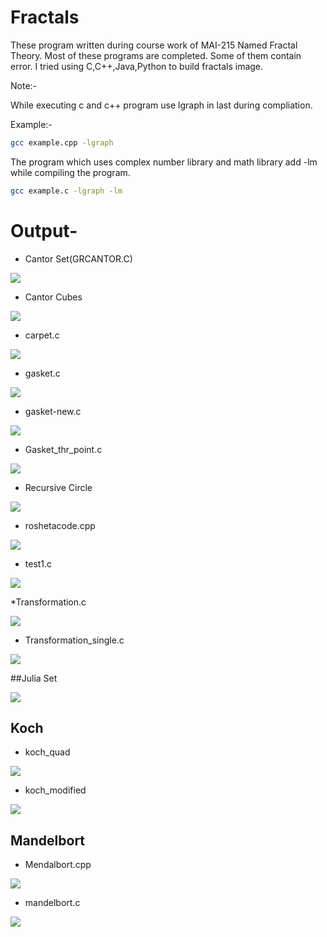 # Fractals

These program written during course work of MAI-215 Named Fractal Theory.
Most of these programs are completed. Some of them contain error.
I tried using C,C++,Java,Python to build fractals image.

Note:-

While executing c and c++ program use lgraph in last during compliation.

Example:-
```bash
gcc example.cpp -lgraph
```
The program which uses complex number library and math library add -lm while compiling the program.
```bash
gcc example.c -lgraph -lm
```

# Output- 

* Cantor Set(GRCANTOR.C)

<img src="./img/cantorset.png">

* Cantor Cubes

<img src="./img/Cantorcubes.gif">

* carpet.c

<img src="./img/carpet.png">

* gasket.c

<img src="./img/gasket.png">

* gasket-new.c

<img src="./img/gasket-new.png">

* Gasket_thr_point.c 

<img src="./img/gasket_pointwise.png">

* Recursive Circle

<img src="./img/recursive_circle.png">

* roshetacode.cpp

<img src="./img/roshetacode.png">

* test1.c

<img src="./img/test1.png">

*Transformation.c

<img src="./img/transformation.png">

* Transformation_single.c

<img src="./img/transformation_single.png">

##Julia Set

<img src="./img/julia_set.png">

## Koch

* koch_quad

<img src="./img/koch_quad.png">

* koch_modified

<img src="./img/koch_modified.png">

## Mandelbort

* Mendalbort.cpp

<img src="./img/mendalbort.png">

* mandelbort.c

<img src="./img/mandelbort.png">
